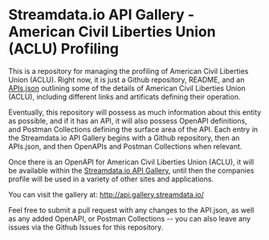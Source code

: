 # Streamdata.io API Gallery - American Civil Liberties Union (ACLU) Profiling
This is a repository for managing the profiling of American Civil Liberties Union (ACLU). Right now, it is just a Github repository, README, and an [APIs.json](apis.md) outlining some of the details of American Civil Liberties Union (ACLU), including different links and artificats defining their operation.

Eventually, this repository will possess as much information about this entity as possible, and if it has an API, it will also possess OpenAPI definitions, and Postman Collections defining the surface area of the API. Each entry in the Streamdata.io API Gallery begins with a Github repository, then an APIs.json, and then OpenAPIs and Postman Collections when relevant.

Once there is an OpenAPI for American Civil Liberties Union (ACLU), it will be available within the [Streamdata.io API Gallery](http://api.gallery.streamdata.io/), until then the companies profile will be used in a variety of other sites and applications.

You can visit the gallery at: http://api.gallery.streamdata.io/

Feel free to submit a pull request with any changes to the API.json, as well as any added OpenAPI, or Postman Collections -- you can also leave any issues via the Github Issues for this repository.

